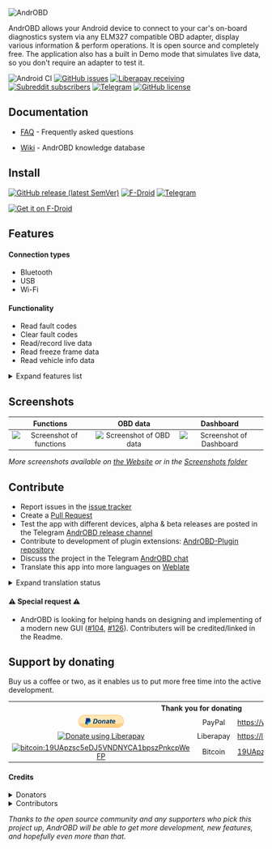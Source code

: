 ![AndrOBD](fastlane/metadata/android/en-US/images/tvBanner.png)

AndrOBD allows your Android device to connect to your car's on-board diagnostics system via any ELM327 compatible OBD adapter, display various information & perform operations.
It is open source and completely free. The application also has a built in Demo mode that simulates live data, so you don't require an adapter to test it.

![Android CI](https://github.com/fr3ts0n/AndrOBD/workflows/Android%20CI/badge.svg)
[![GitHub issues](https://img.shields.io/github/issues/fr3ts0n/AndrOBD?color=red)](https://github.com/fr3ts0n/AndrOBD/issues)
[![Liberapay receiving](https://img.shields.io/liberapay/receives/AndrOBD?label=Liberapay)](https://liberapay.com/AndrOBD/donate/)
[![Subreddit subscribers](https://img.shields.io/reddit/subreddit-subscribers/AndrOBD?color=orange)](https://www.reddit.com/r/AndrOBD/)
[![Telegram](https://img.shields.io/badge/chat-on%20Telegram-blue)](https://t.me/joinchat/G60ltQv5CCEQ94BZ5yWQbg)
[![GitHub license](https://img.shields.io/github/license/fr3ts0n/AndrOBD?color=lightgrey)](https://github.com/fr3ts0n/AndrOBD/blob/master/LICENSE)

## Documentation

* [FAQ](https://github.com/fr3ts0n/AndrOBD/wiki/Frequently-asked-questions) - Frequently asked questions

* [Wiki](https://github.com/fr3ts0n/AndrOBD/wiki) - AndrOBD knowledge database

## Install

[![GitHub release (latest SemVer)](https://img.shields.io/github/v/release/fr3ts0n/AndrOBD?label=latest%20version&sort=semver)](https://github.com/fr3ts0n/AndrOBD/releases)
[![F-Droid](https://img.shields.io/f-droid/v/com.fr3ts0n.ecu.gui.androbd)](https://f-droid.org/en/packages/com.fr3ts0n.ecu.gui.androbd/)
[![Telegram](https://img.shields.io/badge/alpha/beta-on%20Telegram-blue)](https://t.me/AndrOBD_dev)

[<img src="https://f-droid.org/badge/get-it-on.png" alt="Get it on F-Droid" height="80">](https://f-droid.org/packages/com.fr3ts0n.ecu.gui.androbd/)

##  Features

#### Connection types
* Bluetooth
* USB
* Wi-Fi

#### Functionality

* Read fault codes
* Clear fault codes
* Read/record live data
* Read freeze frame data
* Read vehicle info data

<details>
  <summary>Expand features list</summary>
  
#### Additional features

* Day/Night view
* Data charts
* Dashboard
* Head up display
* Save recorded data
* Load recorded data (for analysis)
* CSV export

#### Customisation of PID data

* PID data items
* Data conversions

#### Plugin extension support

* Development: [AndrOBD-Plugin repository](https://github.com/fr3ts0n/AndrOBD-Plugin)
* Available Plugins:
  * [MQTT publisher](https://f-droid.org/en/packages/com.fr3ts0n.androbd.plugin.mqtt/) - Publish OBD data to MQTT broker
  * [GpsProvider](https://f-droid.org/en/packages/com.fr3ts0n.androbd.plugin.gpsprovider/) - Provide GPS data to AndrOBD
  * [SensorProvider](https://f-droid.org/en/packages/com.fr3ts0n.androbd.plugin.sensorprovider/) - Provide Accelerometer data to AndrOBD

#### Native language support
 
* translatable via [weblate.org](https://hosted.weblate.org/engage/androbd/)
  * [Program dialogs](https://hosted.weblate.org/projects/androbd/strings/)
  * [OBD data descriptions](https://hosted.weblate.org/projects/androbd/obd-data-descriptions/)
  * [Fault code descriptions](https://hosted.weblate.org/projects/androbd/fault-codes/)

</details>

## Screenshots

| Functions | OBD data | Dashboard |
| :--: | :--: | :--: |
| ![Screenshot of functions](/fastlane/metadata/android/en-US/images/phoneScreenshots/Screenshot_02.png) | ![Screenshot of OBD data](/fastlane/metadata/android/en-US/images/phoneScreenshots/Screenshot_06.png) | ![Screenshot of Dashboard](/fastlane/metadata/android/en-US/images/phoneScreenshots/Screenshot_09.png) |

*More screenshots available on [the Website](https://fr3ts0n.github.io/AndrOBD/) or in the [Screenshots folder](https://github.com/fr3ts0n/AndrOBD/tree/master/fastlane/metadata/android/en-US/images/phoneScreenshots)*

## Contribute
  * Report issues in the [issue tracker](https://github.com/fr3ts0n/AndrOBD/issues)
  * Create a [Pull Request](https://opensource.guide/how-to-contribute/#opening-a-pull-request)
  * Test the app with different devices, alpha & beta releases are posted in the Telegram [AndrOBD release channel](https://t.me/AndrOBD_dev)
  * Contribute to development of plugin extensions: [AndrOBD-Plugin repository](https://github.com/fr3ts0n/AndrOBD-Plugin)
  * Discuss the project in the Telegram [AndrOBD chat](https://t.me/joinchat/G60ltQv5CCEQ94BZ5yWQbg)
  * Translate this app into more languages on [Weblate](https://hosted.weblate.org/engage/androbd/)

<details>
  <summary>Expand translation status</summary>

#### App dialogs:

[![App strings](https://hosted.weblate.org/widgets/androbd/-/strings/multi-auto.svg)](https://hosted.weblate.org/projects/androbd/strings/)

#### OBD data descriptions:

[![OBD data descriptions](https://hosted.weblate.org/widgets/androbd/-/obd-data-descriptions/multi-auto.svg)](https://hosted.weblate.org/projects/androbd/obd-data-descriptions/)

#### Fault codes:

[![Fault codes](https://hosted.weblate.org/widgets/androbd/-/fault-codes/multi-auto.svg)](https://hosted.weblate.org/projects/androbd/fault-codes/)

#### Plugin framework:

[![Plugin framework](https://hosted.weblate.org/widgets/androbd/-/androbd-plugin-framework/multi-auto.svg)](https://hosted.weblate.org/projects/androbd/androbd-plugin-framework/)

</details>
 
#### ⚠️ Special request ⚠️
* AndrOBD is looking for helping hands on designing and implementing of a modern new GUI ([#104](https://github.com/fr3ts0n/AndrOBD/issues/104), [#126](https://github.com/fr3ts0n/AndrOBD/issues/126)). Contributers will be credited/linked in the Readme.

## Support by donating

Buy us a coffee or two, as it enables us to put more free time into the active development.

<table>
  <tr>
    <th colspan="3">Thank you for donating</th>
  </tr>
  <tr>
    <td align="center"><a href="https://www.paypal.me/fr3ts0n"><img src="/manual/paypal-donate-icon.png" height=25/></a></td>
    <td align="center">PayPal</td>
    <td><a href="https://www.paypal.me/fr3ts0n">https://www.paypal.me/fr3ts0n</a></td>
  </tr>
  <tr>
    <td align="center">
      <a href="https://liberapay.com/AndrOBD/donate/"><img alt="Donate using Liberapay" src="https://liberapay.com/assets/widgets/donate.svg"></a>
    </td>
    <td align="center">Liberapay</td>
    <td>
      <a href="https://liberapay.com/AndrOBD/donate/">https://liberapay.com/AndrOBD/donate</a>
    </td>
  </tr>
  <tr>
    <td align="center"><a href="bitcoin:19UApzsc5eDJ5VNDNYCA1bpszPnkcpWeFP"><img src="/manual/bitcoin_qr_code.png" alt="bitcoin:19UApzsc5eDJ5VNDNYCA1bpszPnkcpWeFP" width="128px" height="128px"></a></td>
    <td align="center">Bitcoin</a></td>
    <td><a href="bitcoin:19UApzsc5eDJ5VNDNYCA1bpszPnkcpWeFP">19UApzsc5eDJ5VNDNYCA1bpszPnkcpWeFP</a></td>
  </tr>
</table>

#### Credits
<details>
  <summary>Donators</summary>
&nbsp;
  
| Date | Supporter | Donation  |
|------|-----------|----------:|
| 2018/02 | John Zimmerer | $10 |
| 2018/12 | Martin Bourdoiseau | €20 |
| 2019/06 | Jeffrey O'Connell | $10 |
| 2019/08 | Christoph Schmid | €10 |
| 2020/01 | Glenn Fowler | $5 |
| 2020/02 | Klemen Skerbiš | €5 |
| 2020/06 | Jairus Martin | $10 |
| 2020/06 | rusefi llc | €25 |
| 2020/07 | Klemen Skerbiš | €5 |
| 2020/10 | Frank White | $8 |
| 2021/03 | Raphael Högger | CHF60 |
| 2021/04 | Klemen Skerbiš | €5 |
| 2021/06 | Christoph Goetz | €5 |
| 2021/11 | Raphael Högger | CHF60 |
</details>

<details>
  <summary>Contributors</summary>
  
#### Graphic design

* Very special Thanks to [anaufalm](https://github.com/anaufalm) for the [beautiful graphic design artwork and logos](https://steemit.com/utopian-io/@naufal/my-design-logo-for-androbd-valid-commit-and-added-to-v2-0-3).

#### Start page

* Thank you very much [sampoder](https://github.com/sampoder/) for a beautiful [AndrOBD start page](https://fr3ts0n.github.io/AndrOBD/).

#### Internet promotion

* Big hands to [aha999](https://github.com/aha999/) for a fancier Readme, community help and many ideas to improve AndrOBD.

#### Hosting translations

* Special thanks to [Michal Čihař](https://github.com/nijel) for hosting translations on [weblate.org](http://weblate.org/).
</details>

*Thanks to the open source community and any supporters who pick this project up, AndrOBD will be able to get more development, new features, and hopefully even more than that.*
